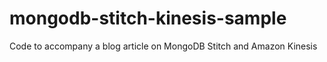 # mongodb-stitch-kinesis-sample
Code to accompany a blog article on MongoDB Stitch and Amazon Kinesis
